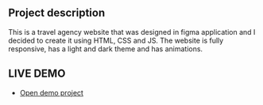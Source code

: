 
## Project description

This is a travel agency website that was designed in figma application and I decided to create it using HTML, CSS and JS.
The website is fully responsive, has a light and dark theme and has animations.

## LIVE DEMO

- [Open demo project](https://ttargonski.github.io/travel-landing-page/)
